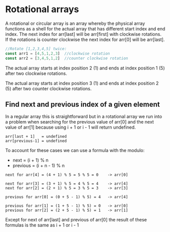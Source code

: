 # Rotational arrays
A rotational or circular array is an array whereby the physical array functions as a shell for the actual array that has different start index and end index. The next index for arr[last] will be arr[first] with clockwise rotations. If the rotations is counter clockwise the next index for arr[0] will be arr[last].

```javascript
//Rotate [1,2,3,4,5] twice:
const arr1 = [4,5,1,2,3]  //clockwise rotation  
const arr2 = [3,4,5,1,2]  //counter clockwise rotation  
```
The actual array starts at index position 2 (1) and ends at index position 1 (5) after two clockwise rotations.

The actual array starts at index position 3 (1) and ends at index position 2 (5) after two counter clockwise rotations.

## Find next and previous index of a given element
In a regular array this is straightforward but in a rotational array we run into a problem when searching for the previous value of arr[0] and the next value of arr[1] because using i + 1 or i - 1 will return undefined.
```
arr[last + 1]   = undefined
arr[previous-1] = undefined
```
To account for these cases we can use a formula with the modulo:
- next = (i + 1) % n
- previous = (i + n - 1) % n
```
next for arr[4] = (4 + 1) % 5 = 5 % 5 = 0    -> arr[0] 

next for arr[3] = (3 + 1) % 5 = 4 % 5 = 4    -> arr[4]
next for arr[2] = (2 + 1) % 5 = 3 % 5 = 3    -> arr[3]

previous for arr[0] = (0 + 5 - 1) % 5) = 4   -> arr[4]

previous for arr[1] = (1 + 5 - 1) % 5) = 0   -> arr[0]
previous for arr[2] = (2 + 5 - 1) % 5) = 1   -> arr[1]
```
Except for next of arr[last] and previous of arr[0] the result of these
formulas is the same as i + 1 or i - 1